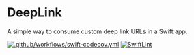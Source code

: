 # DeepLink

A simple way to consume custom deep link URLs in a Swift app.

[![.github/workflows/swift-codecov.yml](https://github.com/blueantcorp/DeepLinking/actions/workflows/swift-codecov.yml/badge.svg)](https://github.com/blueantcorp/DeepLinking/actions/workflows/swift-codecov.yml)
[![SwiftLint](https://github.com/blueantcorp/DeepLinking/actions/workflows/swiftlint.yml/badge.svg)](https://github.com/blueantcorp/DeepLinking/actions/workflows/swiftlint.yml)